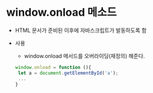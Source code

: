 # window.onload 메소드
- HTML 문서가 준비된 이후에 자바스크립트가 발동하도록 함

- 사용
  - window.onload 메서드를 오버라이딩(재정의) 해준다.
  ```javascript
  window.onload = function (){
   let a = document.getElementById('a');
   ...
  }
  ```
